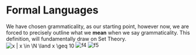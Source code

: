 # Formal Languages

We have chosen grammaticality, as our starting point, however now, we are forced to precisely outline what we **mean** when we say grammaticality. This definition, will fundamentally draw on Set Theory.
<img align="center" src="https://i.upmath.me/svg/x%20%7C%20x%20%5Cin%20%5CN%20%5Cland%20x%20%5Cgeq%2010" alt="x | x \in \N \land x \geq 10" />
![f4] ![f5]

[f4]: http://chart.apis.google.com/chart?cht=tx&chl=\huge{x:x\in\}
[f5]: http://chart.apis.google.com/chart?cht=tx&chl=\huge{\N\;\land}